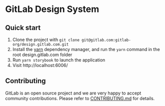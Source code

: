 # GitLab Design System

## Quick start

1. Clone the project with `git clone git@gitlab.com:gitlab-org/design.gitlab.com.git`
1. Install the [yarn](https://yarnpkg.com/en/docs/install) dependency manager, and run the `yarn` command in the root design.gitlab.com folder
1. Run `yarn storybook` to launch the application
1. Visit http://localhost:6006/

## Contributing

GitLab is an open source project and we are very happy to accept community
contributions. Please refer to [CONTRIBUTING.md](/CONTRIBUTING.md) for details.
